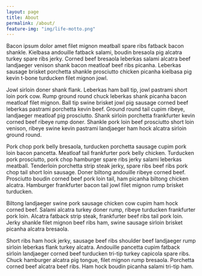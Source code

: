 ```yaml
---
layout: page
title: About
permalink: /about/
feature-img: "img/life-motto.png"
---
```


Bacon ipsum dolor amet filet mignon meatball spare ribs fatback bacon shankle. Kielbasa andouille fatback salami, boudin bresaola pig alcatra turkey spare ribs jerky. Corned beef bresaola leberkas salami alcatra beef landjaeger venison shank bacon meatloaf beef ribs picanha. Leberkas sausage brisket porchetta shankle prosciutto chicken picanha kielbasa pig kevin t-bone turducken filet mignon jowl.

Jowl sirloin doner shank flank. Leberkas ham ball tip, jowl pastrami short loin pork cow. Rump ground round chuck leberkas shank picanha bacon meatloaf filet mignon. Ball tip swine brisket jowl pig sausage corned beef leberkas pastrami porchetta kevin beef. Ground round tail cupim ribeye, landjaeger meatloaf pig prosciutto. Shank sirloin porchetta frankfurter kevin corned beef ribeye rump doner. Shankle pork loin beef prosciutto short loin venison, ribeye swine kevin pastrami landjaeger ham hock alcatra sirloin ground round.

Pork chop pork belly bresaola, turducken porchetta sausage cupim pork loin bacon pancetta. Meatloaf tail frankfurter pork belly chicken. Turducken pork prosciutto, pork chop hamburger spare ribs jerky salami leberkas meatball. Tenderloin porchetta strip steak jerky, spare ribs beef ribs pork chop tail short loin sausage. Doner biltong andouille ribeye corned beef. Prosciutto boudin corned beef pork loin tail, ham picanha biltong chicken alcatra. Hamburger frankfurter bacon tail jowl filet mignon rump brisket turducken.

Biltong landjaeger swine pork sausage chicken cow cupim ham hock corned beef. Salami alcatra turkey doner rump, ribeye turducken frankfurter pork loin. Alcatra fatback strip steak, frankfurter beef ribs tail pork loin. Jerky shankle filet mignon beef ribs ham, swine sausage sirloin brisket picanha alcatra bresaola.

Short ribs ham hock jerky, sausage beef ribs shoulder beef landjaeger rump sirloin leberkas flank turkey alcatra. Andouille pancetta cupim fatback sirloin landjaeger corned beef turducken tri-tip turkey capicola spare ribs. Chuck hamburger alcatra pig tongue, filet mignon rump bresaola. Porchetta corned beef alcatra beef ribs. Ham hock boudin picanha salami tri-tip ham.
